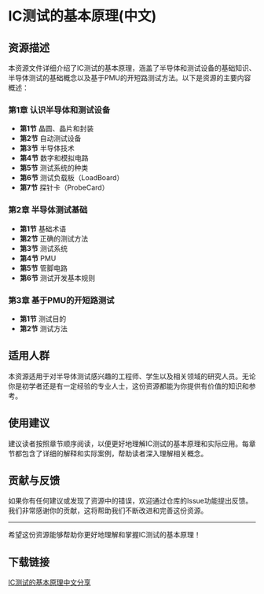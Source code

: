 # IC测试的基本原理(中文)

## 资源描述

本资源文件详细介绍了IC测试的基本原理，涵盖了半导体和测试设备的基础知识、半导体测试的基础概念以及基于PMU的开短路测试方法。以下是资源的主要内容概述：

### 第1章 认识半导体和测试设备
- **第1节** 晶圆、晶片和封装
- **第2节** 自动测试设备
- **第3节** 半导体技术
- **第4节** 数字和模拟电路
- **第5节** 测试系统的种类
- **第6节** 测试负载板（LoadBoard）
- **第7节** 探针卡（ProbeCard）

### 第2章 半导体测试基础
- **第1节** 基础术语
- **第2节** 正确的测试方法
- **第3节** 测试系统
- **第4节** PMU
- **第5节** 管脚电路
- **第6节** 测试开发基本规则

### 第3章 基于PMU的开短路测试
- **第1节** 测试目的
- **第2节** 测试方法

## 适用人群
本资源适用于对半导体测试感兴趣的工程师、学生以及相关领域的研究人员。无论你是初学者还是有一定经验的专业人士，这份资源都能为你提供有价值的知识和参考。

## 使用建议
建议读者按照章节顺序阅读，以便更好地理解IC测试的基本原理和实际应用。每章节都包含了详细的解释和实际案例，帮助读者深入理解相关概念。

## 贡献与反馈
如果你有任何建议或发现了资源中的错误，欢迎通过仓库的Issue功能提出反馈。我们非常感谢你的贡献，这将帮助我们不断改进和完善这份资源。

---

希望这份资源能够帮助你更好地理解和掌握IC测试的基本原理！

## 下载链接

[IC测试的基本原理中文分享](https://pan.quark.cn/s/b861d117f555)
